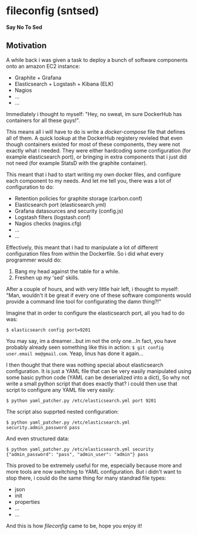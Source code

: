 fileconfig (sntsed)
===================

**Say No To Sed**

## Motivation



A while back i was given a task to deploy a bunch of software components onto an amazon EC2 instance:

- Graphite + Grafana
- Elasticsearch + Logstash + Kibana (ELK)
- Nagios
- ...
- ...

Immediately i thought to myself: "Hey, no sweat, im sure DockerHub has containers for all these guys!".

This means all i will have to do is write a *docker-compose* file that defines all of them. A quick lookup at the
DockerHub registery revieled that even though containers existed for most of these components, they were not exactly
what i needed. They were either hardcoding some configuration (for example elasticsearch port), or bringing in
extra components that i just did not need (for example StatsD with the graphite container).

This meant that i had to start writing my own docker files, and configure each component to my needs. And let me tell
you, there was a lot of configuration to do:

- Retention policies for graphite storage (carbon.conf)
- Elasticsearch port (elasticsearch.yml)
- Grafana datasources and security (config.js)
- Logstash filters (logstash.conf)
- Nagios checks (nagios.cfg)
- ...
- ...

Effectively, this meant that i had to manipulate a lot of different configuration files from within the Dockerfile.
So i did what every programmer would do:

1.  Bang my head against the table for a while.
2.  Freshen up my 'sed' skills.

After a couple of hours, and with very little hair left, i thought to myself: "Man, wouldn't it be great if every one
of these software components would provide a command line tool for configurating the damn thing?!"

Imagine that in order to configure the elasticsearch port, all you had to do was:

`$ elasticsearch config port=9201`

You may say, im a dreamer...but im not the only one...In fact, you have probably already seen something like this
in action: `$ git config user.email me@gmail.com`. Yeap, linus has done it again...

I then thought that there was nothing special about elasticsearch configuration. It is just a YAML file that can
be very easily manipulated using some basic python code (YAML can be deserialized into a dict), So why not write
a small python script that does exactly that? i could then use that script to configure any YAML file very easily:

`$ python yaml_patcher.py /etc/elasticsearch.yml port 9201`

The script also supprted nested configuration:

`$ python yaml_patcher.py /etc/elasticsearch.yml security.admin_password pass`

And even structured data:

`$ python yaml_patcher.py /etc/elasticsearch.yml security {"admin_password": "pass", "admin_user": "admin"} pass`

This proved to be extremely useful for me, especially because more and more tools are now switching to
YAML configuration. But i didn't want to stop there, i could do the same thing for many standrad file types:

- json
- init
- properties
- ...
- ...

And this is how *fileconfig* came to be, hope you enjoy it!
